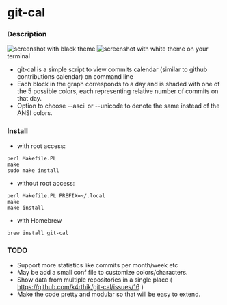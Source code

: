 git-cal
=======

### Description
![screenshot with black theme](https://raw.github.com/k4rthik/git-cal/master/screenshots/img1.png) 
![screenshot with white theme](https://raw.github.com/k4rthik/git-cal/master/screenshots/img2.png)
on your terminal

* git-cal is a simple script to view commits calendar (similar to github contributions calendar) on command line
* Each block in the graph corresponds to a day and is shaded with one
  of the 5 possible colors, each representing relative number of commits on that day.
* Option to choose --ascii or --unicode to denote the same instead of the ANSI colors.

### Install

- with root access:
```
perl Makefile.PL
make
sudo make install
```

- without root access:
```
perl Makefile.PL PREFIX=~/.local
make
make install
```

- with Homebrew
```
brew install git-cal
```

### TODO
- Support more statistics like commits per month/week etc
- May be add a small conf file to customize colors/characters.
- Show data from multiple repositories in a single place ( https://github.com/k4rthik/git-cal/issues/16 )
- Make the code pretty and modular so that will be easy to extend.

